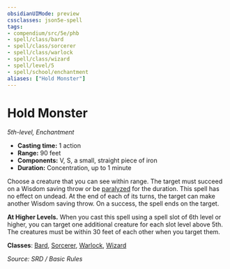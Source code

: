 ```yaml
---
obsidianUIMode: preview
cssclasses: json5e-spell
tags:
- compendium/src/5e/phb
- spell/class/bard
- spell/class/sorcerer
- spell/class/warlock
- spell/class/wizard
- spell/level/5
- spell/school/enchantment
aliases: ["Hold Monster"]
---
```

# Hold Monster
*5th-level, Enchantment*  

- **Casting time:** 1 action
- **Range:** 90 feet
- **Components:** V, S, a small, straight piece of iron
- **Duration:** Concentration, up to 1 minute

Choose a creature that you can see within range. The target must succeed on a Wisdom saving throw or be [paralyzed](rules/conditions.md#paralyzed) for the duration. This spell has no effect on undead. At the end of each of its turns, the target can make another Wisdom saving throw. On a success, the spell ends on the target.

**At Higher Levels.** When you cast this spell using a spell slot of 6th level or higher, you can target one additional creature for each slot level above 5th. The creatures must be within 30 feet of each other when you target them.

**Classes**: [Bard](compendium/classes/bard.md), [Sorcerer](compendium/classes/sorcerer.md), [Warlock](compendium/classes/warlock.md), [Wizard](compendium/classes/wizard.md)

*Source: SRD / Basic Rules*